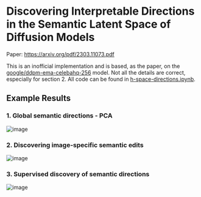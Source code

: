 # Discovering Interpretable Directions in the Semantic Latent Space of Diffusion Models

Paper: https://arxiv.org/pdf/2303.11073.pdf

This is an inofficial implementation and is based, as the paper, on the [google/ddpm-ema-celebahq-256](https://huggingface.co/google/ddpm-ema-celebahq-256) model. Not all the details are correct, especially for section 2. All code can be found in [h-space-directions.ipynb](h-space-directions.ipynb).

## Example Results

### 1. Global semantic directions - PCA

![image](https://github.com/JonasLoos/h-space-directions/assets/33965649/5ba8c013-6651-449a-8a09-09ba92668df0)


### 2. Discovering image-specific semantic edits

![image](https://github.com/JonasLoos/h-space-directions/assets/33965649/d43912f6-b4a9-447f-b960-af447cc14774)


### 3. Supervised discovery of semantic directions

![image](https://github.com/JonasLoos/h-space-directions/assets/33965649/047f555e-2ebb-4c27-a0b4-bfb30c501057)
